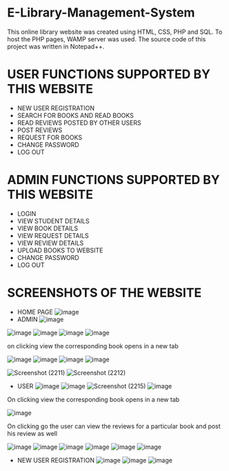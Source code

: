 # E-Library-Management-System
 This online library website was created using HTML, CSS, PHP and SQL. To host the PHP pages, WAMP server was used. The source code of this project was written in Notepad++.

# USER FUNCTIONS SUPPORTED BY THIS WEBSITE
- NEW USER REGISTRATION
- SEARCH FOR BOOKS AND READ BOOKS
- READ REVIEWS POSTED BY OTHER USERS
- POST REVIEWS 
- REQUEST FOR BOOKS 
- CHANGE PASSWORD
- LOG OUT
# ADMIN FUNCTIONS SUPPORTED BY THIS WEBSITE
- LOGIN
- VIEW STUDENT DETAILS
- VIEW BOOK DETAILS
- VIEW REQUEST DETAILS
- VIEW REVIEW DETAILS
- UPLOAD BOOKS TO WEBSITE
- CHANGE PASSWORD
- LOG OUT
# SCREENSHOTS OF THE WEBSITE
- HOME PAGE
![image](https://user-images.githubusercontent.com/87316028/126157102-be1f1f91-cc51-4512-a0bc-52b4f912def1.png)
- ADMIN 
![image](https://user-images.githubusercontent.com/87316028/126157238-bcb920c9-45f6-461b-a9dc-e5d95d03c065.png)
 
![image](https://user-images.githubusercontent.com/87316028/126157339-922fe32b-efa2-4477-847d-3b385fd433f4.png)
![image](https://user-images.githubusercontent.com/87316028/126157378-2d30a671-b815-4061-824e-632ebaf21339.png)
![image](https://user-images.githubusercontent.com/87316028/126157468-532a3d53-85c0-4525-99e4-dda3938be2a1.png)
![image](https://user-images.githubusercontent.com/87316028/126157477-5f94bc42-a218-471e-9ece-c88e67b5f883.png)

on clicking view the corresponding book opens in a new tab

![image](https://user-images.githubusercontent.com/87316028/126157546-b0014196-b6f9-4374-9633-b744610dd78d.png)
![image](https://user-images.githubusercontent.com/87316028/126157622-fb83f991-408a-480b-8f4e-884b63bb3ca1.png)
![image](https://user-images.githubusercontent.com/87316028/126157640-de72e539-e7d7-435d-88a2-97f8ae4c903f.png)
![image](https://user-images.githubusercontent.com/87316028/126157663-c77851a0-b6aa-424e-bba1-a8e95228cb71.png)

![Screenshot (2211)](https://user-images.githubusercontent.com/87316028/126157715-b4d66829-d9ad-4dfd-b87f-81b8a6b39b23.png)
![Screenshot (2212)](https://user-images.githubusercontent.com/87316028/126157728-d0a54cd1-a806-4bcd-b87a-1a869f530327.png)
- USER 
![image](https://user-images.githubusercontent.com/87316028/126157947-57d0eecb-145a-43cd-8dc3-619f72613945.png)
![image](https://user-images.githubusercontent.com/87316028/126157965-13cc07e5-a136-4ccb-bb7b-f81726e2eb0e.png)
![Screenshot (2215)](https://user-images.githubusercontent.com/87316028/126158054-75737624-e863-45de-a917-5590e1fdb0fd.png)
![image](https://user-images.githubusercontent.com/87316028/126158228-3be6d8e0-31a7-4899-8bb3-6b4f8d7c615d.png)

On clicking view the corresponding book opens in a new tab

![image](https://user-images.githubusercontent.com/87316028/126158246-c64394f4-52a6-4926-ad08-a7ee7a78050d.png)

On clicking go the user can view the reviews for a particular book and post his review as well

![image](https://user-images.githubusercontent.com/87316028/126158356-e6dcd056-7b31-4fdf-a8b1-6530cd7083a5.png)
![image](https://user-images.githubusercontent.com/87316028/126158512-ce6e31d5-0237-4a8e-af51-018bbdbce5d0.png)
![image](https://user-images.githubusercontent.com/87316028/126158560-22a4c626-5324-4401-8566-43fb56133fb3.png)
![image](https://user-images.githubusercontent.com/87316028/126158784-d6c164b7-b90a-4e3b-9cd2-29b98f036a82.png)
![image](https://user-images.githubusercontent.com/87316028/126158799-2a33dc8f-bf62-40ac-a21d-8667b999d03a.png)
![image](https://user-images.githubusercontent.com/87316028/126158928-9eae00a3-0765-45d4-ab9e-057855c2a3f7.png)
- NEW USER REGISTRATION
![image](https://user-images.githubusercontent.com/87316028/126159061-a5241aa9-101f-45ba-90fe-153a5800add6.png)
![image](https://user-images.githubusercontent.com/87316028/126159093-b6b30b12-d4b4-40b4-b66c-d56f36591372.png)
![image](https://user-images.githubusercontent.com/87316028/126159113-4c03190e-0323-4fc7-bf07-bf3e7b1086b9.png)

